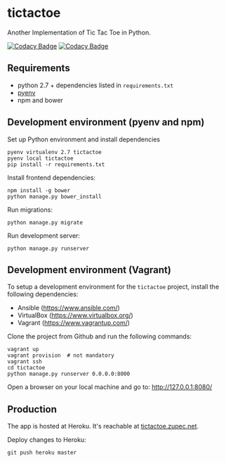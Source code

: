 # tictactoe #
Another Implementation of Tic Tac Toe in Python.

[![Codacy Badge](https://api.codacy.com/project/badge/grade/cc1640aff75340d89efee0137c1bc0ec)](https://www.codacy.com/app/zupecnejc_3396/tictactoe)
[![Codacy Badge](https://api.codacy.com/project/badge/coverage/cc1640aff75340d89efee0137c1bc0ec)](https://www.codacy.com/app/zupecnejc_3396/tictactoe)

## Requirements

- python 2.7 + dependencies listed in `requirements.txt`
- [pyenv](https://github.com/pyenv/pyenv)
- npm and bower

## Development environment (pyenv and npm) ##

Set up Python environment and install dependencies

    pyenv virtualenv 2.7 tictactoe
    pyenv local tictactoe
    pip install -r requirements.txt

Install frontend dependencies:

    npm install -g bower
    python manage.py bower_install

Run migrations:

    python manage.py migrate
    
Run development server:

    python manage.py runserver


## Development environment (Vagrant) ##
To setup a development environment for the `tictactoe` project, install the following dependencies:

* Ansible (https://www.ansible.com/)
* VirtualBox (https://www.virtualbox.org/)
* Vagrant (https://www.vagrantup.com/)

Clone the project from Github and run the following commands:

    vagrant up
    vagrant provision  # not mandatory
    vagrant ssh
    cd tictactoe
    python manage.py runserver 0.0.0.0:8000

Open a browser on your local machine and go to: http://127.0.0.1:8080/

## Production ##

The app is hosted at Heroku. It's reachable at [tictactoe.zupec.net](tictactoe.zupec.net).

Deploy changes to Heroku:

    git push heroku master
